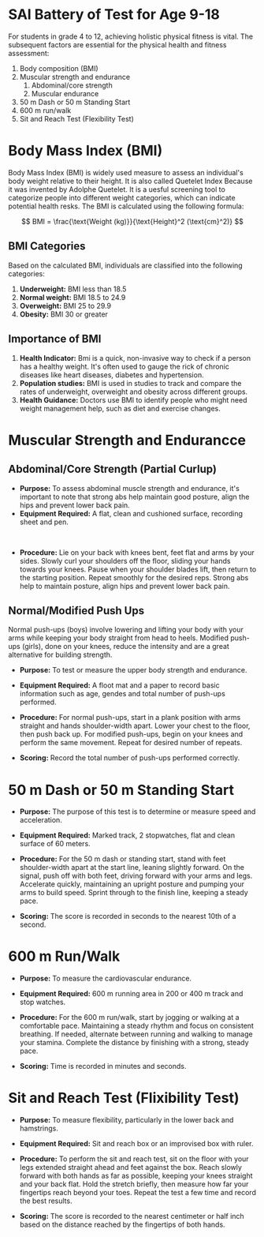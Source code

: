 # SAI Battery of Test for Age 9-18
For students in grade 4 to 12, achieving holistic physical fitness is vital. The subsequent factors are essential for the physical health and fitness assessment: 

1. Body composition (BMI)
2. Muscular strength and endurance 
    1. Abdominal/core strength
    2. Muscular endurance
3. 50 m Dash or 50 m Standing Start 
4. 600 m run/walk
5. Sit and Reach Test (Flexibility Test)

# Body Mass Index (BMI)
Body Mass Index (BMI) is widely used measure to assess an individual's body weight relative to their height. It is also called Quetelet Index Because it was invented by Adolphe Quetelet. It is a uesful screening tool to categorize people into different weight categories, which can indicate potential health resks. The BMI is calculated using the following formula: 

$$
BMI = \frac{\text{Weight (kg)}}{\text{Height}^2 (\text{cm}^2)}
$$

## BMI Categories 
Based on the calculated BMI, individuals are classified into the following categories: 

1. **Underweight:** BMI less than 18.5
2. **Normal weight:** BMI 18.5 to 24.9
3. **Overweight:** BMI 25 to 29.9
4. **Obesity:** BMI 30 or greater 

## Importance of BMI 
1. **Health Indicator:** Bmi is a quick, non-invasive way to check if a person has a healthy weight. It's often used to gauge the rick of chronic diseases like heart diseases, diabetes and hypertension. 
2. **Population studies:** BMI is used in studies to track and compare the rates of underweight, overweight and obesity across different groups. 
3. **Health Guidance:** Doctors use BMI to identify people who might need weight management help, such as diet and exercise changes.

# Muscular Strength and Endurancce 
## Abdominal/Core Strength (Partial Curlup)
- **Purpose:** To assess abdominal muscle strength and endurance, it's important to note that strong abs help maintain good posture, align the hips and prevent lower back pain. 
- **Equipment Required:** A flat, clean and cushioned surface, recording sheet and pen. 

<br> 

- **Procedure:** Lie on your back with knees bent, feet flat and arms by your sides. Slowly curl your shoulders off the floor, sliding your hands towards your knees. Pause when your shoulder blades lift, then return to the starting position. Repeat smoothly for the desired reps. Strong abs help to maintain posture, align hips and prevent lower back pain. 

## Normal/Modified Push Ups 
Normal push-ups (boys) involve lowering and lifting your body with your arms while keeping your body straight from head to heels. Modified push-ups (girls), done on your knees, reduce the intensity and are a great alternative for building strength. 

- **Purpose:** To test or measure the upper body strength and endurance. 

- **Equipment Required:** A floot mat and a paper to record basic information such as age, gendes and total number of push-ups performed. 

- **Procedure:** For normal push-ups, start in a plank position with arms straight and hands shoulder-width apart. Lower your chest to the floor, then push back up. For modified push-ups, begin on your knees and perform the same movement. Repeat for desired number of repeats. 

- **Scoring:** Record the total number of push-ups performed correctly. 

# 50 m Dash or 50 m Standing Start 
- **Purpose:** The purpose of this test is to determine or measure speed and acceleration. 

- **Equipment Required:** Marked track, 2 stopwatches, flat and clean surface of 60 meters. 

- **Procedure:** For the 50 m dash or standing start, stand with feet shoulder-width apart at the start line, leaning slightly forward. On the signal, push off with both feet, driving forward with your arms and legs. Accelerate quickly, maintaining an upright posture and pumping your arms to build speed. Sprint through to the finish line, keeping a steady pace. 

- **Scoring:** The score is recorded in seconds to the nearest 10th of a second. 

# 600 m Run/Walk 
- **Purpose:** To measure the cardiovascular endurance. 

- **Equipment Required:** 600 m running area in 200 or 400 m track and stop watches. 

- **Procedure:** For the 600 m run/walk, start by jogging or walking at a comfortable pace. Maintaining a steady rhythm and focus on consistent breathing. If needed, alternate between running and walking to manage your stamina. Complete the distance by finishing with a strong, steady pace. 

- **Scoring:** Time is recorded in minutes and seconds. 

# Sit and Reach Test (Flixibility Test) 
- **Purpose:** To measure flexibility, particularly in the lower back and hamstrings. 

- **Equipment Required:** Sit and reach box or an improvised box with ruler. 

- **Procedure:** To perform the sit and reach test, sit on the floor with your legs extended straight ahead and feet against the box. Reach slowly forward with both hands as far as possible, keeping your knees straight and your back flat. Hold the stretch briefly, then measure how far your fingertips reach beyond your toes. Repeat the test a few time and record the best results. 

- **Scoring:** The score is recorded to the nearest centimeter or half inch based on the distance reached by the fingertips of both hands.

